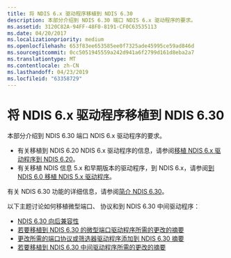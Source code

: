 ```yaml
---
title: 将 NDIS 6.x 驱动程序移植到 NDIS 6.30
description: 本部分介绍到 NDIS 6.30 端口 NDIS 6.x 驱动程序的要求。
ms.assetid: 3120C82A-94FF-48F0-8191-CF0C63535113
ms.date: 04/20/2017
ms.localizationpriority: medium
ms.openlocfilehash: 653f83ee653585ee0f7325ade45995ce59ad846d
ms.sourcegitcommit: 0cc5051945559a242d941a6f2799d161d8eba2a7
ms.translationtype: MT
ms.contentlocale: zh-CN
ms.lasthandoff: 04/23/2019
ms.locfileid: "63358729"
---
```

# <a name="porting-ndis-6x-drivers-to-ndis-630"></a>将 NDIS 6.x 驱动程序移植到 NDIS 6.30


本部分介绍到 NDIS 6.30 端口 NDIS 6.x 驱动程序的要求。

-   有关移植到 NDIS 6.20 NDIS 6.x 驱动程序的信息，请参阅[移植 NDIS 6.x 驱动程序到 NDIS 6.20](porting-ndis-6-x-drivers-to-ndis-6-20.md)。
-   有关移植 NDIS 信息 5.x 和早期版本的驱动程序，到 NDIS 6.x，请参阅[到 NDIS 6.0 移植 NDIS 5.x 驱动程序](https://docs.microsoft.com/previous-versions/windows/hardware/network/porting-ndis-5-x-drivers-to-ndis-6-0)。

有关 NDIS 6.30 功能的详细信息，请参阅[简介 NDIS 6.30](introduction-to-ndis-6-30.md)。

以下主题讨论如何移植微型端口、 协议和到 NDIS 6.30 中间驱动程序：

-   [NDIS 6.30 向后兼容性](ndis-6-30-backward-compatibility.md)
-   [若要移植到 NDIS 6.30 的微型端口驱动程序所需的更改的摘要](summary-of-changes-required-to-port-a-miniport-driver-to-ndis-6-30.md)
-   [更改所需的端口协议或筛选器驱动程序添加到 NDIS 6.30 摘要](summary-of-changes-required-to-port-a-protocol-or-filter-driver-to-ndis-6-30.md)
-   [若要移植到 NDIS 6.30 中间驱动程序所需的更改的摘要](summary-of-changes-required-to-port-an-intermediate-driver-to-ndis-6-30.md)

 

 






